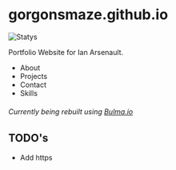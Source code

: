 # gorgonsmaze.github.io

![Statys](https://img.shields.io/badge/Complete-75%25-orange.svg)

Portfolio Website for Ian Arsenault.
* About
* Projects
* Contact
* Skills

###### Currently being rebuilt using [Bulma.io](http://bulma.io/)

## TODO's
* Add https 
